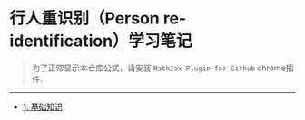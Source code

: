 # 行人重识别（Person re-identification）学习笔记

> 为了正常显示本仓库公式，请安装 ```MathJax Plugin for Github``` chrome插件.

---

* [1. 基础知识](./1.基础知识.md)
